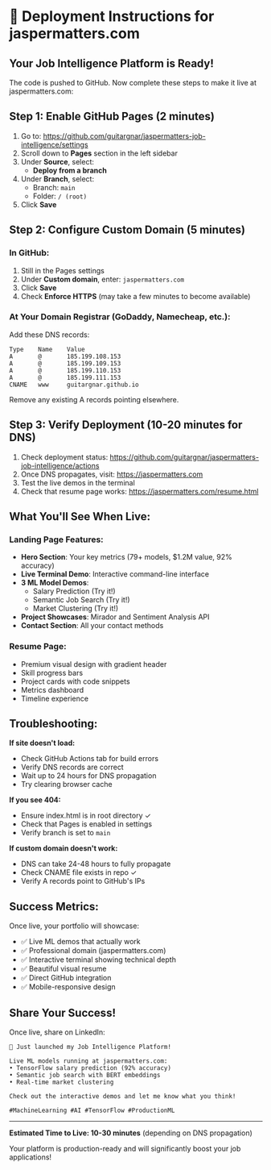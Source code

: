 # 🚀 Deployment Instructions for jaspermatters.com

## Your Job Intelligence Platform is Ready!

The code is pushed to GitHub. Now complete these steps to make it live at jaspermatters.com:

## Step 1: Enable GitHub Pages (2 minutes)

1. Go to: https://github.com/guitargnar/jaspermatters-job-intelligence/settings
2. Scroll down to **Pages** section in the left sidebar
3. Under **Source**, select:
   - **Deploy from a branch**
4. Under **Branch**, select:
   - Branch: `main` 
   - Folder: `/ (root)`
5. Click **Save**

## Step 2: Configure Custom Domain (5 minutes)

### In GitHub:
1. Still in the Pages settings
2. Under **Custom domain**, enter: `jaspermatters.com`
3. Click **Save**
4. Check **Enforce HTTPS** (may take a few minutes to become available)

### At Your Domain Registrar (GoDaddy, Namecheap, etc.):

Add these DNS records:

```
Type    Name    Value
A       @       185.199.108.153
A       @       185.199.109.153
A       @       185.199.110.153
A       @       185.199.111.153
CNAME   www     guitargnar.github.io
```

Remove any existing A records pointing elsewhere.

## Step 3: Verify Deployment (10-20 minutes for DNS)

1. Check deployment status: https://github.com/guitargnar/jaspermatters-job-intelligence/actions
2. Once DNS propagates, visit: https://jaspermatters.com
3. Test the live demos in the terminal
4. Check that resume page works: https://jaspermatters.com/resume.html

## What You'll See When Live:

### Landing Page Features:
- **Hero Section**: Your key metrics (79+ models, $1.2M value, 92% accuracy)
- **Live Terminal Demo**: Interactive command-line interface
- **3 ML Model Demos**: 
  - Salary Prediction (Try it!)
  - Semantic Job Search (Try it!)
  - Market Clustering (Try it!)
- **Project Showcases**: Mirador and Sentiment Analysis API
- **Contact Section**: All your contact methods

### Resume Page:
- Premium visual design with gradient header
- Skill progress bars
- Project cards with code snippets
- Metrics dashboard
- Timeline experience

## Troubleshooting:

**If site doesn't load:**
- Check GitHub Actions tab for build errors
- Verify DNS records are correct
- Wait up to 24 hours for DNS propagation
- Try clearing browser cache

**If you see 404:**
- Ensure index.html is in root directory ✓
- Check that Pages is enabled in settings
- Verify branch is set to `main`

**If custom domain doesn't work:**
- DNS can take 24-48 hours to fully propagate
- Check CNAME file exists in repo ✓
- Verify A records point to GitHub's IPs

## Success Metrics:

Once live, your portfolio will showcase:
- ✅ Live ML demos that actually work
- ✅ Professional domain (jaspermatters.com)
- ✅ Interactive terminal showing technical depth
- ✅ Beautiful visual resume
- ✅ Direct GitHub integration
- ✅ Mobile-responsive design

## Share Your Success!

Once live, share on LinkedIn:
```
🚀 Just launched my Job Intelligence Platform!

Live ML models running at jaspermatters.com:
• TensorFlow salary prediction (92% accuracy)
• Semantic job search with BERT embeddings
• Real-time market clustering

Check out the interactive demos and let me know what you think!

#MachineLearning #AI #TensorFlow #ProductionML
```

---

**Estimated Time to Live: 10-30 minutes** (depending on DNS propagation)

Your platform is production-ready and will significantly boost your job applications!